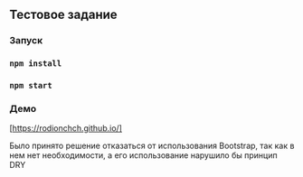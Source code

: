 ## Тестовое задание

### Запуск

### `npm install`

### `npm start`

### Демо

[https://rodionchch.github.io/]

Было принято решение отказаться от использования Bootstrap, так как в нем нет необходимости, а его использование нарушило бы принцип DRY
